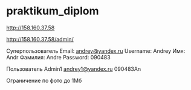 # praktikum_diplom

http://158.160.37.58

http://158.160.37.58/admin/

Суперпользователь
Email: andrey@yandex.ru
Username: Andrey
Имя: Andr
Фамилия: Andre
Password: 090483

Пользователь
Admin1
andrey1@yandex.ru
090483An

Ограничение по фото до 1Мб
